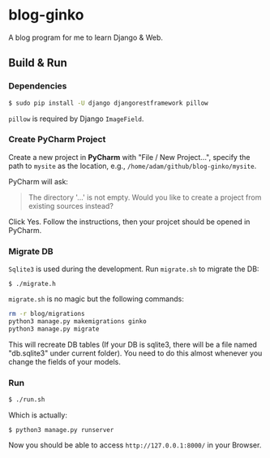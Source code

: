 # blog-ginko
A blog program for me to learn Django &amp; Web.

## Build & Run

### Dependencies

```bash
$ sudo pip install -U django djangorestframework pillow
```
`pillow` is required by Django `ImageField`.

### Create PyCharm Project

Create a new project in **PyCharm** with "File / New Project...", specify the path to `mysite` as the location, e.g., `/home/adam/github/blog-ginko/mysite`.

PyCharm will ask:
> The directory '...' is not empty. Would you like to create a project from existing sources instead?

Click Yes. Follow the instructions, then your projcet should be opened in PyCharm.

### Migrate DB

`Sqlite3` is used during the development. Run `migrate.sh` to migrate the DB:
```
$ ./migrate.h
```

`migrate.sh` is no magic but the following commands:
```bash
rm -r blog/migrations
python3 manage.py makemigrations ginko
python3 manage.py migrate
```

This will recreate DB tables (If your DB is sqlite3, there will be a file named "db.sqlite3" under current folder).
You need to do this almost whenever you change the fields of your models.

### Run

```bash
$ ./run.sh
```
Which is actually:
```
$ python3 manage.py runserver
```

Now you should be able to access `http://127.0.0.1:8000/` in your Browser.
